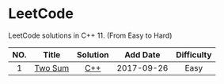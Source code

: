 LeetCode
========

LeetCode solutions in C++ 11. (From Easy to Hard)

|NO.|Title|Solution|Add Date|Difficulty|
|:-:|:---:|:------:|:------:|:--------:|
|1 | [Two Sum][1] | [C++](001.%10Two%10Sum) | 2017-09-26 | Easy|

[1]:https://leetcode.com/problems/two-sum/description/
